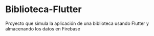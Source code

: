 # Biblioteca-Flutter
 Proyecto que simula la aplicación de una biblioteca usando Flutter y almacenando los datos en Firebase
